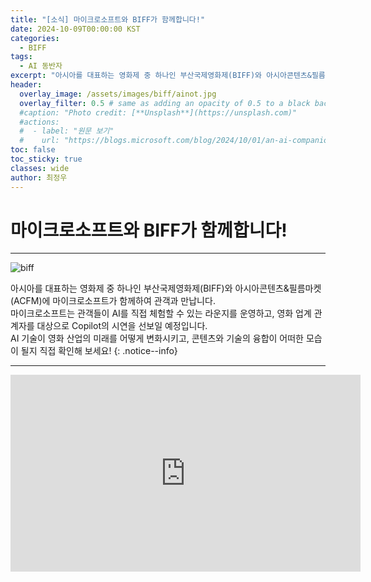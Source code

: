 ```yaml
---
title: "[소식] 마이크로소프트와 BIFF가 함께합니다!"
date: 2024-10-09T00:00:00 KST
categories:
  - BIFF
tags:
  - AI 동반자
excerpt: "아시아를 대표하는 영화제 중 하나인 부산국제영화제(BIFF)와 아시아콘텐츠&필름마켓(ACFM)에 마이크로소프트가 함께하여 관객과 만납니다."
header:
  overlay_image: /assets/images/biff/ainot.jpg
  overlay_filter: 0.5 # same as adding an opacity of 0.5 to a black background
  #caption: "Photo credit: [**Unsplash**](https://unsplash.com)"
  #actions:
  #  - label: "원문 보기"
  #    url: "https://blogs.microsoft.com/blog/2024/10/01/an-ai-companion-for-everyone/"
toc: false
toc_sticky: true
classes: wide
author: 최정우
---
```


# 마이크로소프트와 BIFF가 함께합니다!

---

![biff](/mwkorea/assets/images/biff/biff_img1.jpg)

아시아를 대표하는 영화제 중 하나인 부산국제영화제(BIFF)와 아시아콘텐츠&필름마켓(ACFM)에 마이크로소프트가 함께하여 관객과 만납니다. <br/>
마이크로소프트는 관객들이 AI를 직접 체험할 수 있는 라운지를 운영하고, 영화 업계 관계자를 대상으로 Copilot의 시연을 선보일 예정입니다. <br/>
AI 기술이 영화 산업의 미래를 어떻게 변화시키고, 콘텐츠와 기술의 융합이 어떠한 모습이 될지 직접 확인해 보세요!
{: .notice--info}

---

<iframe width="560" height="315" src="https://www.youtube.com/embed/BZskILxUR2E?si=JQ9xqtzL4jJ_KhNy&amp;start=123" title="YouTube video player" frameborder="0" allow="accelerometer; autoplay; clipboard-write; encrypted-media; gyroscope; picture-in-picture; web-share" referrerpolicy="strict-origin-when-cross-origin" allowfullscreen></iframe>

 
